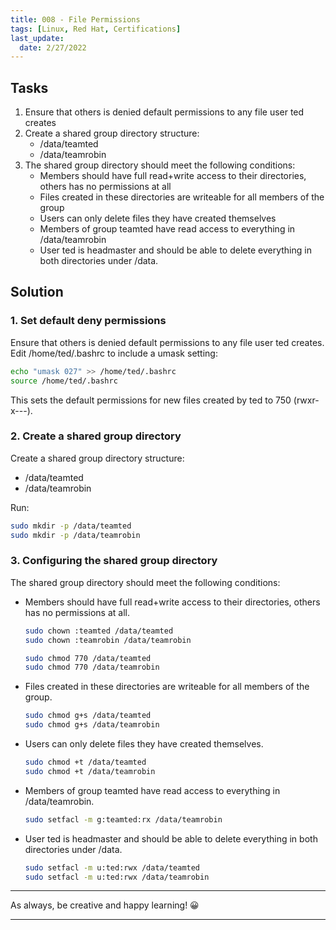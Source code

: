 ```yaml
---
title: 008 - File Permissions
tags: [Linux, Red Hat, Certifications]
last_update:
  date: 2/27/2022
---
```



## Tasks

1. Ensure that others is denied default permissions to any file user ted creates
2. Create a shared group directory structure:
	- /data/teamted
	- /data/teamrobin
3. The shared group directory should meet the following conditions:
	- Members should have full read+write access to their directories, others has no permissions at all
	- Files created in these directories are writeable for all members of the group
	- Users can only delete files they have created themselves
	- Members of group teamted have read access to everything in /data/teamrobin
	- User ted is headmaster and should be able to delete everything in both directories under /data.


## Solution

### 1. Set default deny permissions

Ensure that others is denied default permissions to any file user ted creates. Edit /home/ted/.bashrc to include a umask setting:

```bash
echo "umask 027" >> /home/ted/.bashrc
source /home/ted/.bashrc
```

This sets the default permissions for new files created by ted to 750 (rwxr-x---).


### 2. Create a shared group directory

Create a shared group directory structure:

- /data/teamted
- /data/teamrobin

Run:

```bash
sudo mkdir -p /data/teamted
sudo mkdir -p /data/teamrobin
```

### 3. Configuring the shared group directory

The shared group directory should meet the following conditions:

- Members should have full read+write access to their directories, others has no permissions at all.

	```bash
	sudo chown :teamted /data/teamted
	sudo chown :teamrobin /data/teamrobin

	sudo chmod 770 /data/teamted
	sudo chmod 770 /data/teamrobin
	```

- Files created in these directories are writeable for all members of the group.

	```bash
	sudo chmod g+s /data/teamted
	sudo chmod g+s /data/teamrobin
	```

- Users can only delete files they have created themselves.

	```bash
	sudo chmod +t /data/teamted
	sudo chmod +t /data/teamrobin 
	```

- Members of group teamted have read access to everything in /data/teamrobin.

	```bash
	sudo setfacl -m g:teamted:rx /data/teamrobin
	```
- User ted is headmaster and should be able to delete everything in both directories under /data.

	```bash
	sudo setfacl -m u:ted:rwx /data/teamted
	sudo setfacl -m u:ted:rwx /data/teamrobin
	```



----

As always, be creative and happy learning! 😀

----

